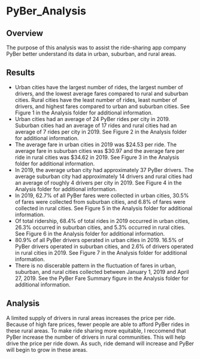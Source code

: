 # PyBer_Analysis

## Overview
The purpose of this analysis was to assist the ride-sharing app company PyBer better understand its data in urban, suburban, and rural areas. 

## Results
- Urban cities have the largest number of rides, the largest number of drivers, and the lowest average fares compared to rural and suburban cities. Rural cities have the least number of rides, least number of drivers, and highest fares compared to urban and suburban cities. See Figure 1 in the Analysis folder for additional information. 
- Urban cities had an average of 24 PyBer rides per city in 2019. Suburban cities had an average of 17 rides and rural cities had an average of 7 rides per city in 2019. See Figure 2 in the Analysis folder for additional information.
- The average fare in urban cities in 2019 was $24.53 per ride. The average fare in suburban cities was $30.97 and the average fare per ride in rural cities was $34.62 in 2019. See Figure 3 in the Analysis folder for additional information.
- In 2019, the average urban city had approximately 37 PyBer drivers. The average suburban city had approximately 14 drivers and rural cities had an average of roughly 4 drivers per city in 2019. See Figure 4 in the Analysis folder for additional information.
- In 2019, 62.7% of all PyBer fares were collected in urban cities, 30.5% of fares were collected from suburban cities, and 6.8% of fares were collected in rural cities. See Figure 5 in the Analysis folder for additional information.
- Of total ridership, 68.4% of total rides in 2019 occurred in urban cities, 26.3% occurred in suburban cities, and 5.3% occurred in rural cities. See Figure 6 in the Analysis folder for additional information.
- 80.9% of all PyBer drivers operated in urban cities in 2019. 16.5% of PyBer drivers operated in suburban cities, and 2.6% of drivers operated in rural cities in 2019. See Figure 7 in the Analysis folder for additional information.
- There is no discerable pattern in the fluctuation of fares in urban, suburban, and rural cities collected between January 1, 2019 and April 27, 2019. See the PyBer Fare Summary figure in the Analysis folder for additional information. 

## Analysis
A limited supply of drivers in rural areas increases the price per ride. Because of high fare prices, fewer people are able to afford PyBer rides in these rural areas. To make ride sharing more equitable, I reccomend that PyBer increase the number of drivers in rural communities. This will help drive the price per ride down. As such, ride demand will increase and PyBer will begin to grow in these areas. 
